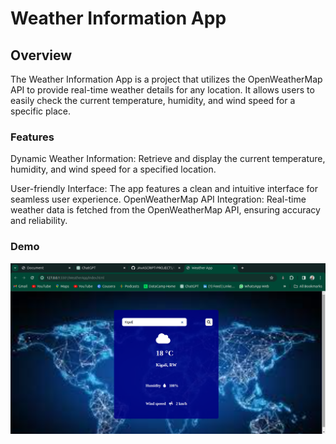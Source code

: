 

# Weather Information App

## Overview
The Weather Information App is a project that utilizes the OpenWeatherMap API to provide real-time weather details for any location. It allows users to easily check the current temperature, humidity, and wind speed for a specific place.

### Features

Dynamic Weather Information: Retrieve and display the current temperature, humidity, and wind speed for a specified location.

User-friendly Interface: The app features a clean and intuitive interface for seamless user experience.
OpenWeatherMap API Integration: Real-time weather data is fetched from the OpenWeatherMap API, ensuring accuracy and reliability.

### Demo
![alt text](<Screenshot from 2024-03-02 02-45-40.png>)
